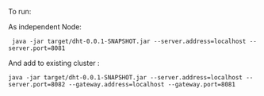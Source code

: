 To run:

As independent Node:
    
     java -jar target/dht-0.0.1-SNAPSHOT.jar --server.address=localhost --server.port=8081

And add to existing cluster :
    
    java -jar target/dht-0.0.1-SNAPSHOT.jar --server.address=localhost --server.port=8082 --gateway.address=localhost --gateway.port=8081
